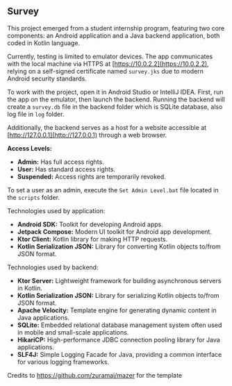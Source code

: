 ## Survey

This project emerged from a student internship program, featuring two core components: an Android application and a Java backend application, both coded in Kotlin language.

Currently, testing is limited to emulator devices. The app communicates with the local machine via HTTPS at [https://10.0.2.2](https://10.0.2.2), relying on a self-signed certificate named `survey.jks` due to modern Android security standards.

To work with the project, open it in Android Studio or IntelliJ IDEA. First, run the app on the emulator, then launch the backend. Running the backend will create a `survey.db` file in the backend folder which is SQLite database, also log file in `log` folder.

Additionally, the backend serves as a host for a website accessible at [http://127.0.0.1](http://127.0.0.1) through a web browser.

**Access Levels:**

-   **Admin:** Has full access rights.
-   **User:** Has standard access rights.
-   **Suspended:** Access rights are temporarily revoked.

To set a user as an admin, execute the `Set Admin Level.bat` file located in the `scripts` folder.

Technologies used by application:
-   **Android SDK:** Toolkit for developing Android apps.
-   **Jetpack Compose:** Modern UI toolkit for Android app development.
-   **Ktor Client:** Kotlin library for making HTTP requests.
-   **Kotlin Serialization JSON:** Library for converting Kotlin objects to/from JSON format.

Technologies used by backend:
-   **Ktor Server:** Lightweight framework for building asynchronous servers in Kotlin.
-   **Kotlin Serialization JSON:** Library for serializing Kotlin objects to/from JSON format.
-   **Apache Velocity:** Template engine for generating dynamic content in Java applications.
-   **SQLite:** Embedded relational database management system often used in mobile and small-scale applications.
-   **HikariCP:** High-performance JDBC connection pooling library for Java applications.
-   **SLF4J:** Simple Logging Facade for Java, providing a common interface for various logging frameworks.

Credits to https://github.com/zuramai/mazer for the template